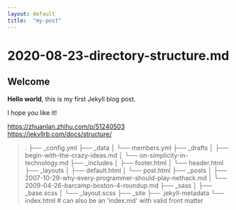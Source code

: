 ```yaml
---
layout: default
title:  "my-post"
---
```


# 2020-08-23-directory-structure.md

## Welcome

**Hello world**, this is my first Jekyll blog post.

I hope you like it!

https://zhuanlan.zhihu.com/p/51240503  
https://jekyllrb.com/docs/structure/  

> .
> ├── _config.yml
> ├── _data
> │   └── members.yml
> ├── _drafts
> │   ├── begin-with-the-crazy-ideas.md
> │   └── on-simplicity-in-technology.md
> ├── _includes
> │   ├── footer.html
> │   └── header.html
> ├── _layouts
> │   ├── default.html
> │   └── post.html
> ├── _posts
> │   ├── 2007-10-29-why-every-programmer-should-play-nethack.md
> │   └── 2009-04-26-barcamp-boston-4-roundup.md
> ├── _sass
> │   ├── _base.scss
> │   └── _layout.scss
> ├── _site
> ├── .jekyll-metadata
> └── index.html # can also be an 'index.md' with valid front matter
